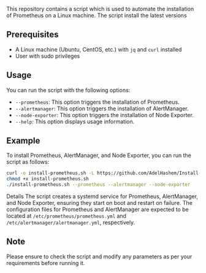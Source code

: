 This repository contains a script which is used to automate the installation of Prometheus on a Linux machine. The script install the latest versions

## Prerequisites

- A Linux machine (Ubuntu, CentOS, etc.) with `jq` and `curl` installed
- User with sudo privileges

## Usage

You can run the script with the following options:

- `--prometheus`: This option triggers the installation of Prometheus.
- `--alertmanager`: This option triggers the installation of AlertManager.
- `--node-exporter`: This option triggers the installation of Node Exporter.
- `--help`: This option displays usage information.

## Example

To install Prometheus, AlertManager, and Node Exporter, you can run the script as follows:

```bash
curl -o install-prometheus.sh -L https://github.com/AdelHashem/Install-Prometheus-Alertmanager-Node_exporter/raw/main/install.sh
chmod +x install-prometheus.sh
./install-prometheus.sh --prometheus --alertmanager --node-exporter
```

Details
The script creates a systemd service for Prometheus, AlertManager, and Node Exporter, ensuring they start on boot and restart on failure. The configuration files for Prometheus and AlertManager are expected to be located at `/etc/prometheus/prometheus.yml` and `/etc/alertmanager/alertmanager.yml`, respectively.

## Note

Please ensure to check the script and modify any parameters as per your requirements before running it.
